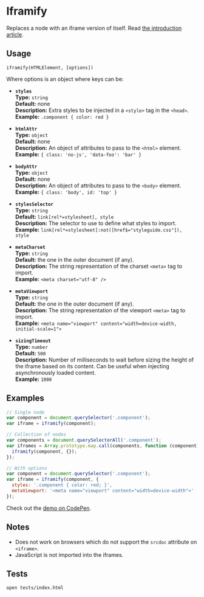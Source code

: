 # Iframify

Replaces a node with an iframe version of itself. Read [the introduction article](http://dev.edenspiekermann.com/2016/04/05/introducing-iframify/).


## Usage

```
iframify(HTMLElement, [options])
```

Where options is an object where keys can be:

* **`styles`**  
  **Type:** `string`  
  **Default:** none  
  **Description:** Extra styles to be injected in a `<style>` tag in the `<head>`.  
  **Example:** `.component { color: red }`

* **`htmlAttr`**  
  **Type:** `object`  
  **Default:** none  
  **Description:** An object of attributes to pass to the `<html>` element.  
  **Example:** `{ class: 'no-js', 'data-foo': 'bar' }`

* **`bodyAttr`**  
  **Type:** `object`  
  **Default:** none  
  **Description:** An object of attributes to pass to the `<body>` element.  
  **Example:** `{ class: 'body', id: 'top' }`

* **`stylesSelector`**  
  **Type:** `string`  
  **Default:** `link[rel*=stylesheet], style`  
  **Description:** The selector to use to define what styles to import.  
  **Example:** `link[rel*=stylesheet]:not([href$="styleguide.css"]), style`

* **`metaCharset`**  
  **Type:** `string`  
  **Default:** the one in the outer document (if any).  
  **Description:** The string representation of the charset `<meta>` tag to import.  
  **Example:** `<meta charset="utf-8" />`

* **`metaViewport`**  
  **Type:** `string`  
  **Default:** the one in the outer document (if any).  
  **Description:** The string representation of the viewport `<meta>` tag to import.  
  **Example:** `<meta name="viewport" content="width=device-width, initial-scale=1">`

* **`sizingTimeout`**  
  **Type:** `number`  
  **Default:** `500`  
  **Description:** Number of milliseconds to wait before sizing the height of the iframe based on its content. Can be useful when injecting asynchronously loaded content.  
  **Example:** `1000`

## Examples

```js
// Single node
var component = document.querySelector('.component');
var iframe = iframify(component);
```

```js
// Collection of nodes
var components = document.querySelectorAll('.component');
var iframes = Array.prototype.map.call(components, function (component) {
  iframify(component, {});
});
```

```js
// With options
var component = document.querySelector('.component');
var iframe = iframify(component, {
  styles: '.component { color: red; }',
  metaViewport: '<meta name="viewport" content="width=device-width">'
});
```

Check out the [demo on CodePen](http://codepen.io/HugoGiraudel/pen/vGWpyr?editors=1000).


## Notes

* Does not work on browsers which do not support the `srcdoc` attribute on `<iframe>`.
* JavaScript is not imported into the iframes.


## Tests

```
open tests/index.html
```
